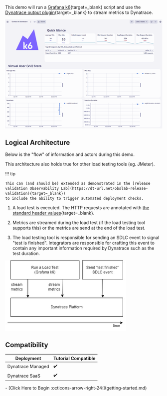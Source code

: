 This demo will run a [Grafana k6](https://k6.io){target=_blank} script and use the [Dynatrace output plugin](https://www.dynatrace.com/hub/detail/grafana-k6){target=_blank} to stream metrics to Dynatrace.

![Dynatrace k6 dashboard](images/k6-dashboard.png)

## Logical Architecture

Below is the "flow" of information and actors during this demo.

This architecture also holds true for other load testing tools (eg. JMeter).

!!! tip

    This can (and should be) extended as demonstrated in the [release validation Observability Lab](https://dt-url.net/obslab-release-validation){target=_blank})
    to include the ability to trigger automated deployment checks.


1. A load test is executed.
The HTTP requests are annotated with [the standard header values](https://docs.dynatrace.com/docs/platform-modules/automations/cloud-automation/test-automation#tag-tests-with-http-headers){target=_blank}.

1. Metrics are streamed during the load test (if the load testing tool supports this)
or the metrics are send at the end of the load test.

1. The load testing tool is responsible for sending an SDLC event to signal "test is finished".
Integrators are responsible for crafting this event to contain any important information required by Dynatrace
such as the test duration.

![Logical Architecture](images/load-test-integration-flow.jpg)

## Compatibility

| Deployment         | Tutorial Compatible |
|--------------------|---------------------|
| Dynatrace Managed  | ✔️                 |
| Dynatrace SaaS     | ✔️                 |

<div class="grid cards" markdown>
- [Click Here to Begin :octicons-arrow-right-24:](getting-started.md)
</div>